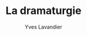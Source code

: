 ---
title: La dramaturgie
slug: la-dramaturgie
author: Yves Lavandier
cover: la-dramaturgie.jpeg
summary: 'Pendant la Seconde Guerre mondiale, dans le camp de concentration de Stutthof,
  une femme du nom de Flora dirigeait un théâtre de pain. Avec une partie de sa maigre
  ration, elle modelait de petites figurines. Le soir, en cachette dans les toilettes,
  elle et quelques prisonnières animaient ces acteurs de mie devant des spectateurs
  affamés et promis au massacre. Où qu’il soit, quelle que soit l’époque, l’être humain
  est entouré d’histoires et a besoin d’histoires. Cela lui est aussi vital que l’oxygène.
  Depuis plus de vingt ans, il existe un livre qui parle de ce besoin : La dramaturgie
  d’Yves Lavandier. Un livre devenu culte dans les milieux professionnels. La dramaturgie
  se présente comme l’équivalent contemporain de La poétique d’Aristote. C’est donc
  un traité sur les mécanismes du récit, leur raison d’être et leur signification.
  Mais alors que le philosophe n’avait que les pièces grecques pour illustrer son
  ouvrage, Yves Lavandier peut s’appuyer sur un répertoire beaucoup plus riche, puisant
  ses nombreux exemples dans le théâtre, le cinéma, la télévision, les contes et la
  bande dessinée.'
site: https://lesimpressionsnouvelles.com/catalogue/la-dramaturgie/
isbn: 978-2-87449-658-5
mandatory: false
paths:
- "/competences/exprimer"
- "/parcours/creation-numerique"
- "/ateliers/hors-champ"
---